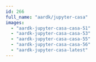 ```yaml
---
id: 266
full_name: "aardk/jupyter-casa"
images: 
  - "aardk-jupyter-casa-casa-51"
  - "aardk-jupyter-casa-casa-53"
  - "aardk-jupyter-casa-casa-55"
  - "aardk-jupyter-casa-casa-56"
  - "aardk-jupyter-casa-latest"
---
```

